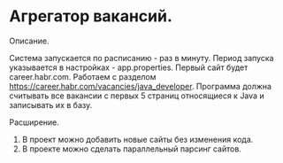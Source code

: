 # Агрегатор вакансий.

Описание.

Система запускается по расписанию - раз в минуту. Период запуска указывается в настройках - app.properties. Первый сайт будет career.habr.com. Работаем с разделом https://career.habr.com/vacancies/java_developer. Программа должна считывать все вакансии c первых 5 страниц относящиеся к Java и записывать их в базу.

Расширение.

1. В проект можно добавить новые сайты без изменения кода.
2. В проекте можно сделать параллельный парсинг сайтов.